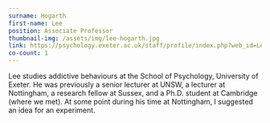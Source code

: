 ```yaml
---
surname: Hogarth
first-name: Lee
position: Associate Professor
thumbnail-img: /assets/img/lee-hogarth.jpg
link: https://psychology.exeter.ac.uk/staff/profile/index.php?web_id=Lee_Hogarth
co-count: 1
---
```


Lee studies addictive behaviours at the School of Psychology, University of Exeter. He was previously a senior lecturer at UNSW, a lecturer at Nottingham, a research fellow at Sussex, and a Ph.D. student at Cambridge (where we met). At some point during his time at Nottingham, I suggested an idea for an experiment. 

